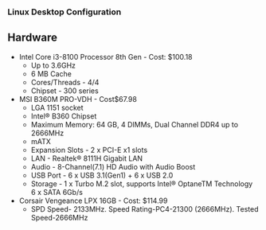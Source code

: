 ### Linux Desktop Configuration
## Hardware
* Intel Core i3-8100 Processor 8th Gen - Cost: $100.18
  * Up to 3.6GHz
  * 6 MB Cache
  * Cores/Threads - 4/4
  * Chipset - 300 series
* MSI B360M PRO-VDH - Cost$67.98
  *  LGA 1151 socket
  *  Intel® B360 Chipset
  *  Maximum Memory: 64 GB, 4 DIMMs, Dual Channel DDR4 up to 2666MHz
  *  mATX
  *  Expansion Slots - 2 x PCI-E x1 slots
  *  LAN - Realtek® 8111H Gigabit LAN
  *  Audio - 8-Channel(7.1) HD Audio with Audio Boost
  *  USB Port - 6 x USB 3.1(Gen1) + 6 x USB 2.0
  *  Storage - 1 x Turbo M.2 slot, supports Intel® OptaneTM Technology 6 x SATA 6Gb/s
* Corsair Vengeance LPX 16GB - Cost: $114.99
  *  SPD Speed- 2133MHz. Speed Rating-PC4-21300 (2666MHz). Tested Speed-2666MHz

